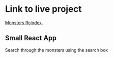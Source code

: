 # Link to live project

[Monsters Rolodex](https://colewilldev.github.io/Monsters-Rolodex/).

## Small React App

Search through the monsters using the search box
